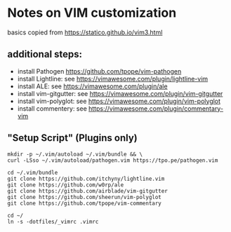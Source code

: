 # Notes on VIM customization
basics copied from <https://statico.github.io/vim3.html>

## additional steps:
- install Pathogen https://github.com/tpope/vim-pathogen
- install Lightline: see https://vimawesome.com/plugin/lightline-vim
- install ALE: see https://vimawesome.com/plugin/ale
- install vim-gitgutter: see https://vimawesome.com/plugin/vim-gitgutter
- install vim-polyglot: see https://vimawesome.com/plugin/vim-polyglot
- install commentery: see https://vimawesome.com/plugin/commentary-vim

## "Setup Script" (Plugins only)
```
mkdir -p ~/.vim/autoload ~/.vim/bundle && \
curl -LSso ~/.vim/autoload/pathogen.vim https://tpo.pe/pathogen.vim

cd ~/.vim/bundle
git clone https://github.com/itchyny/lightline.vim
git clone https://github.com/w0rp/ale
git clone https://github.com/airblade/vim-gitgutter
git clone https://github.com/sheerun/vim-polyglot
git clone https://github.com/tpope/vim-commentary

cd ~/
ln -s -dotfiles/_vimrc .vimrc
```
